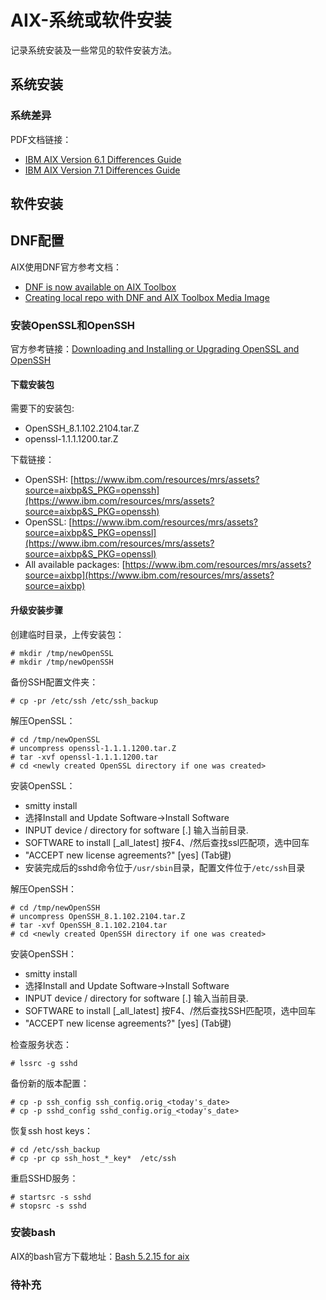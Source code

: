# AIX-系统或软件安装
记录系统安装及一些常见的软件安装方法。
## 系统安装
### 系统差异
PDF文档链接：
- [IBM AIX Version 6.1 Differences Guide](https://www.redbooks.ibm.com/abstracts/sg247559.html?Open)
- [IBM AIX Version 7.1 Differences Guide](https://www.redbooks.ibm.com/abstracts/sg247910.html#:~:text=AIX%20Version%207.1%20introduces%20many%20new%20features%2C%20including%3A,you%20can%20explore%20them%20all%20in%20this%20publication.)

## 软件安装
## DNF配置
AIX使用DNF官方参考文档：
- [DNF is now available on AIX Toolbox](https://community.ibm.com/community/user/power/blogs/sangamesh-mallayya1/2021/05/28/dnf-is-now-available-on-aix-toolbox)
- [Creating local repo with DNF and AIX Toolbox Media Image](https://community.ibm.com/community/user/power/blogs/sangamesh-mallayya1/2022/02/09/creating-local-repo-with-dnf-and-aix-toolbox-media?CommunityKey=10c1d831-47ee-4d92-a138-b03f7896f7c9)

### 安装OpenSSL和OpenSSH
官方参考链接：[Downloading and Installing or Upgrading OpenSSL and OpenSSH](https://www.ibm.com/support/pages/downloading-and-installing-or-upgrading-openssl-and-openssh?mhsrc=ibmsearch_a&mhq=OPENSSH)
#### 下载安装包
需要下的安装包:
- OpenSSH_8.1.102.2104.tar.Z
- openssl-1.1.1.1200.tar.Z

下载链接：
- OpenSSH: [https://www.ibm.com/resources/mrs/assets?source=aixbp&S_PKG=openssh](https://www.ibm.com/resources/mrs/assets?source=aixbp&S_PKG=openssh)
- OpenSSL: [https://www.ibm.com/resources/mrs/assets?source=aixbp&S_PKG=openssl](https://www.ibm.com/resources/mrs/assets?source=aixbp&S_PKG=openssl)
- All available packages: [https://www.ibm.com/resources/mrs/assets?source=aixbp](https://www.ibm.com/resources/mrs/assets?source=aixbp)

#### 升级安装步骤
创建临时目录，上传安装包：
```
# mkdir /tmp/newOpenSSL
# mkdir /tmp/newOpenSSH
```
备份SSH配置文件夹：
```
# cp -pr /etc/ssh /etc/ssh_backup
```
解压OpenSSL：
```
# cd /tmp/newOpenSSL
# uncompress openssl-1.1.1.1200.tar.Z 
# tar -xvf openssl-1.1.1.1200.tar
# cd <newly created OpenSSL directory if one was created>
```
安装OpenSSL：
- smitty install
- 选择Install and Update Software->Install Software
- INPUT device / directory for software  \[.] 输入当前目录.
- SOFTWARE to install \[_all_latest]  按F4、/然后查找ssl匹配项，选中回车
- "ACCEPT new license agreements?"  \[yes] (Tab键)
- 安装完成后的sshd命令位于`/usr/sbin`目录，配置文件位于`/etc/ssh`目录

解压OpenSSH：
```
# cd /tmp/newOpenSSH
# uncompress OpenSSH_8.1.102.2104.tar.Z
# tar -xvf OpenSSH_8.1.102.2104.tar
# cd <newly created OpenSSH directory if one was created>
```
安装OpenSSH：
- smitty install
- 选择Install and Update Software->Install Software
- INPUT device / directory for software  \[.] 输入当前目录.
- SOFTWARE to install \[_all_latest]   按F4、/然后查找SSH匹配项，选中回车
- "ACCEPT new license agreements?"  \[yes]  (Tab键)

检查服务状态：
```
# lssrc -g sshd
```
备份新的版本配置：
```
# cp -p ssh_config ssh_config.orig_<today's_date>
# cp -p sshd_config sshd_config.orig_<today's_date>
```
恢复ssh host keys：
```
# cd /etc/ssh_backup
# cp -pr cp ssh_host_*_key*  /etc/ssh
```
重启SSHD服务：
```
# startsrc -s sshd   
# stopsrc -s sshd
```
### 安装bash
AIX的bash官方下载地址：[Bash 5.2.15 for aix](https://public.dhe.ibm.com/aix/freeSoftware/aixtoolbox/RPMS/ppc/bash/bash-5.2.15-1.aix7.1.ppc.rpm)
### 待补充